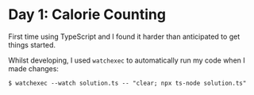# Day 1: Calorie Counting

First time using TypeScript and I found it harder than anticipated to get things started.

Whilst developing, I used `watchexec` to automatically run my code when I made changes:

```console
$ watchexec --watch solution.ts -- "clear; npx ts-node solution.ts"
```

